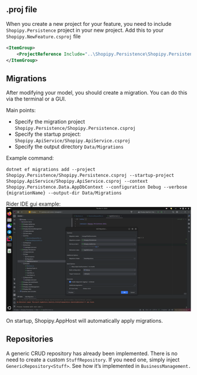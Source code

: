 ## .proj file
When you create a new project for your feature, you need to include `Shopipy.Persistence` project in your new project.
Add this to your `Shopipy.NewFeature.csproj` file
```xml
<ItemGroup>
    <ProjectReference Include="..\Shopipy.Persistence\Shopipy.Persistence.csproj" />
</ItemGroup> 
 ```

## Migrations
After modifying your model, you should create a migration. You can do this via the terminal or a GUI.

Main points:
- Specify the migration project `Shopipy.Persistence/Shopipy.Persistence.csproj`
- Specify the startup project: `Shopipy.ApiService/Shopipy.ApiService.csproj`
- Specify the output directory `Data/Migrations`

Example command:
```shell
dotnet ef migrations add --project Shopipy.Persistence/Shopipy.Persistence.csproj --startup-project Shopipy.ApiService/Shopipy.ApiService.csproj --context Shopipy.Persistence.Data.AppDbContext --configuration Debug --verbose {migrationName} --output-dir Data/Migrations
```
Rider IDE gui example:
![img.png](img.png)

On startup, Shopipy.AppHost will automatically apply migrations.

## Repositories
A generic CRUD repository has already been implemented. There is no need to create a custom `StuffRepository`. If you need one, simply inject `GenericRepository<Stuff>`. See how it’s implemented in `BusinessManagement.`

